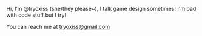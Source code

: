 Hi, I’m @tryoxiss (she/they please~), I talk game design sometimes! I'm bad with code stuff but I try!

You can reach me at tryoxiss@gmail.com
<!---
tryoxiss/tryoxiss is a ✨ special ✨ repository because its `README.md` (this file) appears on your GitHub profile.
You can click the Preview link to take a look at your changes.
--->
